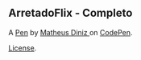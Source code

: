 ArretadoFlix - Completo
-----------------------


A [Pen](https://codepen.io/matheusjp201/pen/vYgXRWq) by [Matheus Diniz ](https://codepen.io/matheusjp201) on [CodePen](https://codepen.io).

[License](https://codepen.io/matheusjp201/pen/vYgXRWq/license).